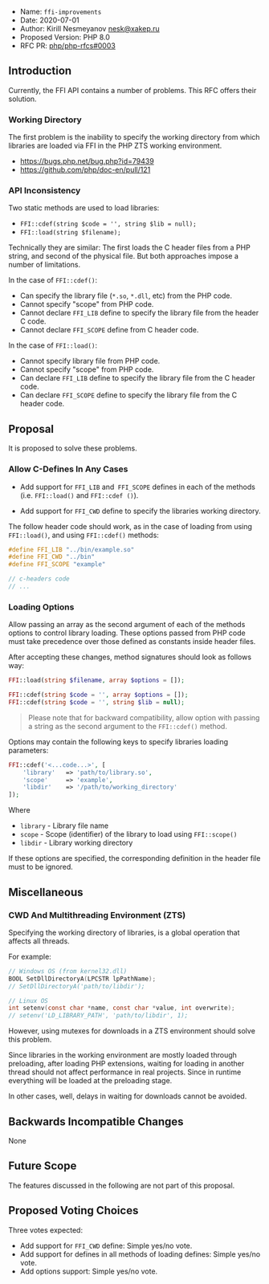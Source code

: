  * Name: `ffi-improvements`
 * Date: 2020-07-01
 * Author: Kirill Nesmeyanov <nesk@xakep.ru>
 * Proposed Version: PHP 8.0
 * RFC PR: [php/php-rfcs#0003](https://github.com/php/php-rfcs/pull/3)

## Introduction

Currently, the FFI API contains a number of problems. This RFC offers their 
solution.

### Working Directory

The first problem is the inability to specify the working directory from which 
libraries are loaded via FFI in the PHP ZTS working environment.

- https://bugs.php.net/bug.php?id=79439
- https://github.com/php/doc-en/pull/121

### API Inconsistency

Two static methods are used to load libraries:
- `FFI::cdef(string $code = '', string $lib = null);`
- `FFI::load(string $filename);`

Technically they are similar: The first loads the C header files from a PHP 
string, and second of the physical file. But both approaches impose a number 
of limitations.

In the case of `FFI::cdef()`:
- Can specify the library file (`*.so`, `*.dll`, etc) from the PHP code.
- Cannot specify "scope" from PHP code.
- Cannot declare `FFI_LIB` define to specify the library file from the header C code.
- Cannot declare `FFI_SCOPE` define from C header code.

In the case of `FFI::load()`:
- Cannot specify library file from PHP code.
- Cannot specify "scope" from PHP code.
- Can declare `FFI_LIB` define to specify the library file from the C header code.
- Can declare `FFI_SCOPE` define to specify the library file from the C header code.

## Proposal

It is proposed to solve these problems.

### Allow C-Defines In Any Cases

- Add support for `FFI_LIB` and` FFI_SCOPE` defines in each of the methods 
(i.e. `FFI::load()` and `FFI::cdef ()`).

- Add support for `FFI_CWD` define to specify the libraries working directory.

The follow header code should work, as in the case of loading from using 
`FFI::load()`, and using `FFI::cdef()` methods:

```c
#define FFI_LIB "../bin/example.so"
#define FFI_CWD "../bin"
#define FFI_SCOPE "example"

// c-headers code
// ...
```

### Loading Options

Allow passing an array as the second argument of each of the methods
options to control library loading. These options passed from PHP code must 
take precedence over those defined as constants inside header files.

After accepting these changes, method signatures should look as follows
way:

```php
FFI::load(string $filename, array $options = []);

FFI::cdef(string $code = '', array $options = []);
FFI::cdef(string $code = '', string $lib = null);
```

> Please note that for backward compatibility, allow option with passing a 
> string as the second argument to the `FFI::cdef()` method.

Options may contain the following keys to specify libraries loading parameters:

```php
FFI::cdef('<...code...>', [
    'library'   => 'path/to/library.so',
    'scope'     => 'example',
    'libdir'    => '/path/to/working_directory'
]);
```

Where
- `library` - Library file name
- `scope` - Scope (identifier) of the library to load using `FFI::scope()`
- `libdir` - Library working directory

If these options are specified, the corresponding definition in the header file 
must to be ignored.

## Miscellaneous

### CWD And Multithreading Environment (ZTS)

Specifying the working directory of libraries, is a global operation 
that affects all threads. 

For example:

```c
// Windows OS (from kernel32.dll)
BOOL SetDllDirectoryA(LPCSTR lpPathName);
// SetDllDirectoryA('path/to/libdir');

// Linux OS
int setenv(const char *name, const char *value, int overwrite);
// setenv('LD_LIBRARY_PATH', 'path/to/libdir', 1);
```

However, using mutexes for downloads in a ZTS 
environment should solve this problem.

Since libraries in the working environment are mostly loaded through 
preloading, after loading PHP extensions, waiting for loading in another thread 
should not affect performance in real projects. Since in runtime everything 
will be loaded at the preloading stage.

In other cases, well, delays in waiting for downloads cannot be avoided.

## Backwards Incompatible Changes

None

## Future Scope

The features discussed in the following are not part of this proposal.

## Proposed Voting Choices

Three votes expected:

- Add support for `FFI_CWD` define: Simple yes/no vote.
- Add support for defines in all methods of loading defines: Simple yes/no vote.
- Add options support: Simple yes/no vote.
